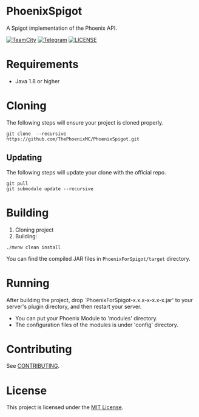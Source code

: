 # PhoenixSpigot

A Spigot implementation of the Phoenix API.

 [![TeamCity](https://img.shields.io/teamcity/http/ci.lss233.com/s/PhoenixFramework_PhoenixSpigot.svg)](https://ci.lss233.com/viewType.html?buildTypeId=PhoenixFramework_PhoenixSpigot&guest=1)
[![Telegram](https://img.shields.io/badge/chat-Telegram-blue.svg)](https://t.me/PhoenixMCDev)
[![LICENSE](https://img.shields.io/github/license/ThePhoenixMC/PhoenixSpigot.svg)](LICENSE)



# Requirements

-  Java 1.8 or higher

# Cloning
The following steps will ensure your project is cloned properly.

 ```
git clone  --recursive https://github.com/ThePhoenixMC/PhoenixSpigot.git
```

## Updating 
The following steps will update your clone with the official repo.

```
git pull
git submodule update --recursive
```
# Building

1.  Cloning project
2. Building:
```
./mvnw clean install
```
You can find the compiled JAR files in `PhoenixForSpigot/target` directory.

# Running

After building the project, drop `PhoenixForSpigot-x.x.x-x-x.x-x.jar' to your server's plugin directory, and then restart your server.

-  You can put your Phoenix Module to 'modules' directory.
- The configuration files of the modules is under 'config' directory.


# Contributing

See [CONTRIBUTING](CONTRIBUTING.md).

# License

This project is licensed under the [MIT License](LICENSE).
